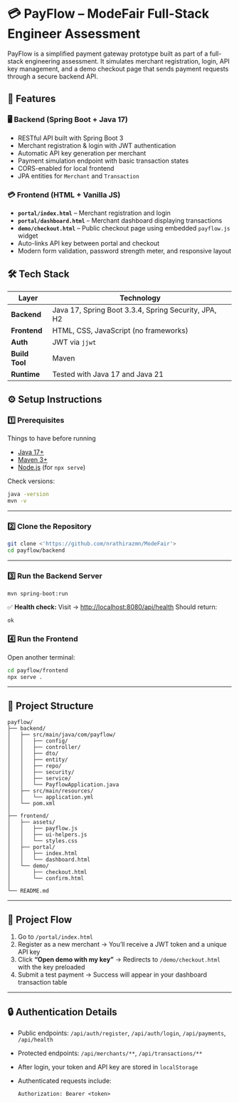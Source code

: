 # 💳 PayFlow – ModeFair Full-Stack Engineer Assessment 

PayFlow is a simplified payment gateway prototype built as part of a full-stack engineering assessment.
It simulates merchant registration, login, API key management, and a demo checkout page that sends payment requests through a secure backend API.


## 🚀 Features

### 🖥 Backend (Spring Boot + Java 17)

* RESTful API built with Spring Boot 3
* Merchant registration & login with JWT authentication
* Automatic API key generation per merchant
* Payment simulation endpoint with basic transaction states
* CORS-enabled for local frontend
* JPA entities for `Merchant` and `Transaction`

### 💳 Frontend (HTML + Vanilla JS)

* **`portal/index.html`** – Merchant registration and login
* **`portal/dashboard.html`** – Merchant dashboard displaying transactions
* **`demo/checkout.html`** – Public checkout page using embedded `payflow.js` widget
* Auto-links API key between portal and checkout
* Modern form validation, password strength meter, and responsive layout

## 🛠 Tech Stack

| Layer          | Technology                                           |
| -------------- | ---------------------------------------------------- |
| **Backend**    | Java 17, Spring Boot 3.3.4, Spring Security, JPA, H2 |
| **Frontend**   | HTML, CSS, JavaScript (no frameworks)                |
| **Auth**       | JWT via `jjwt`                                       |
| **Build Tool** | Maven                                                |
| **Runtime**    | Tested with Java 17 and Java 21                      |

## ⚙️ Setup Instructions

### 1️⃣ Prerequisites

Things to have before running

* [Java 17+](https://adoptium.net/)
* [Maven 3+](https://maven.apache.org/install.html)
* [Node.js](https://nodejs.org/) (for `npx serve`)

Check versions:

```bash
java -version
mvn -v
```

---

### 2️⃣ Clone the Repository

```bash
git clone <'https://github.com/nrathirazmn/ModeFair'>
cd payflow/backend
```

---

### 3️⃣ Run the Backend Server

```bash
mvn spring-boot:run
```

✅ **Health check:**
Visit → [http://localhost:8080/api/health](http://localhost:8080/api/health)
Should return:

```
ok
```

### 4️⃣ Run the Frontend

Open another terminal:

```bash
cd payflow/frontend
npx serve .
```
---

## 🧭 Project Structure

```
payflow/
├── backend/
│   ├── src/main/java/com/payflow/
│   │   ├── config/
│   │   ├── controller/
│   │   ├── dto/
│   │   ├── entity/
│   │   ├── repo/
│   │   ├── security/
│   │   ├── service/
│   │   └── PayflowApplication.java
│   ├── src/main/resources/
│   │   └── application.yml
│   └── pom.xml
│
├── frontend/
│   ├── assets/
│   │   ├── payflow.js
│   │   ├── ui-helpers.js
│   │   └── styles.css
│   ├── portal/
│   │   ├── index.html
│   │   └── dashboard.html
│   └── demo/
│       ├── checkout.html
│       └── confirm.html
│
└── README.md

```

---

## 🧪 Project Flow

1. Go to `/portal/index.html`
2. Register as a new merchant
   → You’ll receive a JWT token and a unique API key
3. Click **“Open demo with my key”**
   → Redirects to `/demo/checkout.html` with the key preloaded
4. Submit a test payment
   → Success will appear in your dashboard transaction table

---

## 🔒 Authentication Details

* Public endpoints:
  `/api/auth/register`, 
  `/api/auth/login`, 
  `/api/payments`, 
  `/api/health`
* Protected endpoints:
  `/api/merchants/**`, 
  `/api/transactions/**`
  
* After login, your token and API key are stored in `localStorage`
* Authenticated requests include:

  ```
  Authorization: Bearer <token>
  ```







